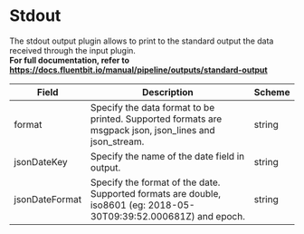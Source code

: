 # Stdout

The stdout output plugin allows to print to the standard output the data received through the input plugin. <br /> **For full documentation, refer to https://docs.fluentbit.io/manual/pipeline/outputs/standard-output**


| Field | Description | Scheme |
| ----- | ----------- | ------ |
| format | Specify the data format to be printed. Supported formats are msgpack json, json_lines and json_stream. | string |
| jsonDateKey | Specify the name of the date field in output. | string |
| jsonDateFormat | Specify the format of the date. Supported formats are double,  iso8601 (eg: 2018-05-30T09:39:52.000681Z) and epoch. | string |
